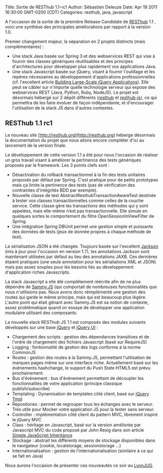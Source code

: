 Title: Sortie de RESThub 1.1-rc1
Author: Sébastien Deleuze 
Date: Apr 19 2011 16:30:00 GMT-0200 (CDT)
Categories: resthub, java, javascript 

A l'occasion de la sortie de la première Release Candidate de [RESThub](http://resthub.org) 1.1 , voici une synthèse des principales améliorations par rapport à la version 1.0.

Premier changement majeur, la séparation en 2 projets distincts (mais complémentaires) :

*   Une stack Java basée sur Spring 3 et des webservices REST qui vise à fournir des classes génériques réutilisables et des principes d'architectures pour développer plus rapidement vos applications Java.
*   Une stack Javascript basée sur jQuery, visant à fournir l'outillage et les repères nécessaires au développement d'applications professionnelles (cf. l'excellent article [Building Large-Scale jQuery Applications](http://addyosmani.com/blog/large-scale-jquery/)). Elle peut se câbler sur n'importe quelle technologie serveur qui expose des webservices REST (Java, Python, Ruby, NodeJS).
 Le projet est désormais hébergé sur 2 dépôt différents ([resthub](https://bitbucket.org/ilabs/resthub/) et [resthub-js](https://bitbucket.org/ilabs/resthub-js/)), ce qui permettra de les faire évoluer de façon indépendante, et d'encourager l'utilisation de la stack JS dans d'autres contextes.

## RESThub 1.1 rc1

Le nouveau site [http://resthub.org](http://resthub.org) héberge désormais la documentation du projet que nous allons encore compléter d'ici au lancement de la version finale.

Le développement de cette version 1.1 a été pour nous l'occasion de réaliser un gros travail visant à améliorer la pertinence des tests génériques proposés par le framework. Les 3 points clefs sont :

*   Désactivation du rollback transactionnel à la fin des tests unitaires proposés par défaut par Spring. C'est pratique pour de petits prototypes mais ça limite la pertinence des tests (pas de vérification des contraintes d'intégrités BDD par exemple).
*   Nouvelle classe de test AbstractResthubTransactionAwareTest destinée à tester vos classes transactionnelles comme celles de la couche service. Cette classe gère les transactions des méthodes qui y sont appelées, mais  elle-même n’est pas  transactionnelle. Elle simule en quelques sortes le comportement du filtre OpenSessionInViewFilter de Spring.
*   Une intégration Spring DBUnit permet une gestion simple et puissante des données de tests (jeux de donnée propres à chaque méthode de test).

La sérialisation JSON a été changée. Toujours basée sur l'excellent [Jackson](http://jackson.codehaus.org/) (mis à jour pour l'occasion en version 1.7), les annotations Jackson sont maintenant utilisées par défaut au lieu des annotations JAXB. Ces dernières étaient pratiques (une seule annotation pour les sérialiations XML et JSON) mais pas assez souples pour les besoins liés au développement d'application riches Javascripts.

La stack Javascript a elle été complétement réécrite afin de ne plus dépendre de [Sammy.JS](http://sammyjs.org/) (qui comportait de nombreuses fonctionnalités que nous n'utilisions pas. Nous avons donc réimplémenté une gestion des routes qui garde le même principe, mais qui est beaucoup plus légère. L'autre point qui était gênant avec Sammy.JS est sa notion de contexte, assez problématique quand on essaye de développer une application modulaire utilisant des composants.

La nouvelle stack RESThub JS 1.1 est composés des modules suivants développés sur une base [jQuery](http://jquery.com/) et [jQuery UI](http://jqueryui.com/) :

*   Chargement des scripts : gestion des dépendances transitives et de l'ordre de chargement des fichiers Javascript (basé sur RequireJS)
*   Logging : fontionnalité de gestion des logs conforme à la norme CommonJS
*   Routes : gestion des routes à la Sammy.JS, permettant l'utilisation de marques pages même sur une interface riche. Actuellement basé sur les évènements hashchange, le support du Push State HTML5 est prévu prochainement.
*   Bus d'évènement : bus d'évènement permettant de découpler les fonctionnalités de votre application (principe classique publish/subscribe)
*   Templating : Dynamisation de templates côté client, basé sur [jQuery Tmpl](http://api.jquery.com/jquery.tmpl/)
*   Repositories : permet de regrouper tous les échanges avec le serveur. Très utile pour Mocker votre application JS pour la tester sans serveur. 
*   Controller : implémentation côté client du pattern MVC, librement inspiré le jQuery MVC
*   Class : héritage en Javascript, basé sur la version améliorée par Javascript MVC du code proposé par John Resig dans son article [Simple JavaScript Inheritance](http://ejohn.org/blog/simple-javascript-inheritance/)
*   Stockage : abstrait les différents moyens de stockage disponibles dans le navigateur (cookie, localstorage, sessionstorage ...)
*   Internationalisation : gestion de l'internationalisation (similaire à ce qui se fait en Java)
    
Nous aurons l'occasion de présenter ces nouveautés ce soir au [LyonJUG](http://www.lyonjug.org/evenements/2eme-anniversaire).
